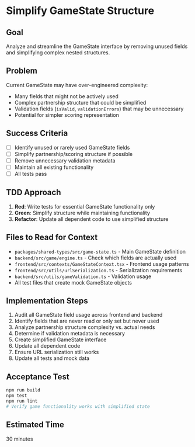 # Simplify GameState Structure

## Goal
Analyze and streamline the GameState interface by removing unused fields and simplifying complex nested structures.

## Problem
Current GameState may have over-engineered complexity:
- Many fields that might not be actively used
- Complex partnership structure that could be simplified
- Validation fields (`isValid`, `validationErrors`) that may be unnecessary
- Potential for simpler scoring representation

## Success Criteria
- [ ] Identify unused or rarely used GameState fields
- [ ] Simplify partnership/scoring structure if possible
- [ ] Remove unnecessary validation metadata
- [ ] Maintain all existing functionality
- [ ] All tests pass

## TDD Approach
1. **Red**: Write tests for essential GameState functionality only
2. **Green**: Simplify structure while maintaining functionality
3. **Refactor**: Update all dependent code to use simplified structure

## Files to Read for Context
- `packages/shared-types/src/game-state.ts` - Main GameState definition
- `backend/src/game/engine.ts` - Check which fields are actually used
- `frontend/src/contexts/GameStateContext.tsx` - Frontend usage patterns
- `frontend/src/utils/urlSerialization.ts` - Serialization requirements
- `backend/src/utils/gameValidation.ts` - Validation usage
- All test files that create mock GameState objects

## Implementation Steps
1. Audit all GameState field usage across frontend and backend
2. Identify fields that are never read or only set but never used
3. Analyze partnership structure complexity vs. actual needs
4. Determine if validation metadata is necessary
5. Create simplified GameState interface
6. Update all dependent code
7. Ensure URL serialization still works
8. Update all tests and mock data

## Acceptance Test
```bash
npm run build
npm test
npm run lint
# Verify game functionality works with simplified state
```

## Estimated Time
30 minutes
